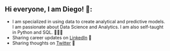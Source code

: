 




## Hi everyone, I am Diego! 👋:
- I am specialized in using data to create analytical and predictive models. I am passionate about Data Science and Analytics. I am also self-taught in Python and SQL. 👨🏻‍💻
- Sharing career updates on <a href="https://www.linkedin.com/in/dieguque/">LinkedIn</a> 💼
- Sharing thoughts on <a href="https://www.twitter.com/dieguque/">Twitter</a> 📲

